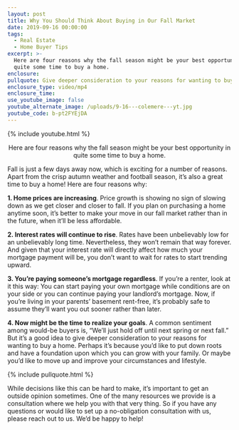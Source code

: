 ```yaml
---
layout: post
title: Why You Should Think About Buying in Our Fall Market
date: 2019-09-16 00:00:00
tags:
  - Real Estate
  - Home Buyer Tips
excerpt: >-
  Here are four reasons why the fall season might be your best opportunity in
  quite some time to buy a home.
enclosure:
pullquote: Give deeper consideration to your reasons for wanting to buy a home.
enclosure_type: video/mp4
enclosure_time:
use_youtube_image: false
youtube_alternate_image: /uploads/9-16---colemere---yt.jpg
youtube_code: b-pt2FYEjDA
---
```


{% include youtube.html %}

<center>Here are four reasons why the fall season might be your best opportunity in quite some time to buy a home.</center>

Fall is just a few days away now, which is exciting for a number of reasons. Apart from the crisp autumn weather and football season, it’s also a great time to buy a home\! Here are four reasons why:

**1\. Home prices are increasing**. Price growth is showing no sign of slowing down as we get closer and closer to fall. If you plan on purchasing a home anytime soon, it’s better to make your move in our fall market rather than in the future, when it’ll be less affordable.

**2\. Interest rates will continue to rise**. Rates have been unbelievably low for an unbelievably long time. Nevertheless, they won’t remain that way forever. And given that your interest rate will directly affect how much your mortgage payment will be, you don’t want to wait for rates to start trending upward.

**3\. You’re paying someone’s mortgage regardless**. If you’re a renter, look at it this way: You can start paying your own mortgage while conditions are on your side or you can continue paying your landlord’s mortgage. Now, if you’re living in your parents’ basement rent-free, it’s probably safe to assume they’ll want you out sooner rather than later.

**4\. Now might be the time to realize your goals**. A common sentiment among would-be buyers is, “We’ll just hold off until next spring or next fall.” But it’s a good idea to give deeper consideration to your reasons for wanting to buy a home. Perhaps it’s because you’d like to put down roots and have a foundation upon which you can grow with your family. Or maybe you’d like to move up and improve your circumstances and lifestyle.

{% include pullquote.html %}

While decisions like this can be hard to make, it’s important to get an outside opinion sometimes. One of the many resources we provide is a consultation where we help you with that very thing. So if you have any questions or would like to set up a no-obligation consultation with us, please reach out to us. We’d be happy to help\!